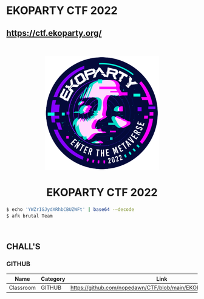 # EKOPARTY CTF 2022
## https://ctf.ekoparty.org/

<br>
<p align="center">
  <a href="https://ctf.ekoparty.org/" target="_blank">
    <img src="logo.png" width="300">
  </a>
</p>
<h1 align="center">EKOPARTY CTF 2022</h1>

```bash
$ echo 'YWZrIGJydXRhbCBUZWFt' | base64 -–decode
$ afk brutal Team
```
<br>

## CHALL'S

### GITHUB
|   Name    |   Category   |               Link                 |
|-----------|--------------|------------------------------------|
| Classroom | GITHUB       | https://github.com/nopedawn/CTF/blob/main/EKOPARTYCTF22/GITHUB |
